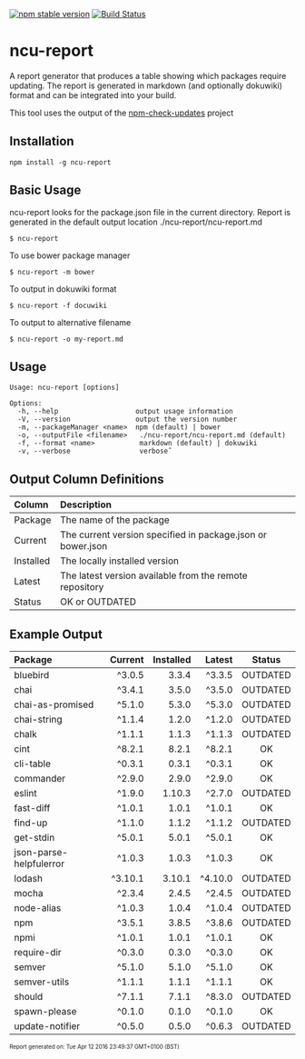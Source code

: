 [![npm stable version](https://img.shields.io/npm/v/ncu-report.svg?label=npm)](https://npmjs.org/package/ncu-report)
[![Build Status](https://travis-ci.org/cizer/ncu-report.svg?branch=master)](https://travis-ci.org/cizer/ncu-report)

# ncu-report
A report generator that produces a table showing which packages require updating. The report is generated in markdown (and optionally dokuwiki) format and can be integrated into your build.

This tool uses the output of the [npm-check-updates](https://github.com/tjunnone/npm-check-updates) project

## Installation
```
npm install -g ncu-report
```

## Basic Usage
ncu-report looks for the package.json file in the current directory.
Report is generated in the default output location ./ncu-report/ncu-report.md
```
$ ncu-report
```

To use bower package manager
````
$ ncu-report -m bower
````

To output in dokuwiki format
````
$ ncu-report -f docuwiki
````

To output to alternative filename
````
$ ncu-report -o my-report.md
````

## Usage
````
Usage: ncu-report [options]

Options:
  -h, --help                   output usage information
  -V, --version                output the version number
  -m, --packageManager <name>  npm (default) | bower
  -o, --outputFile <filename>   ./ncu-report/ncu-report.md (default)
  -f, --format <name>           markdown (default) | dokuwiki
  -v, --verbose                 verbose˜
````
## Output Column Definitions

| Column | Description |
| :----- | :---------- |
| Package | The name of the package |
| Current | The current version specified in package.json or bower.json |
| Installed | The locally installed version |
| Latest | The latest version available from the remote repository |
| Status | OK or OUTDATED |

## Example Output

| Package | Current | Installed | Latest | Status |
| :------ | ------: | --------: | -----: | :----: |
| bluebird | ^3.0.5 | 3.3.4 | ^3.3.5 | OUTDATED |
| chai | ^3.4.1 | 3.5.0 | ^3.5.0 | OUTDATED |
| chai-as-promised | ^5.1.0 | 5.3.0 | ^5.3.0 | OUTDATED |
| chai-string | ^1.1.4 | 1.2.0 | ^1.2.0 | OUTDATED |
| chalk | ^1.1.1 | 1.1.3 | ^1.1.3 | OUTDATED |
| cint | ^8.2.1 | 8.2.1 | ^8.2.1 | OK |
| cli-table | ^0.3.1 | 0.3.1 | ^0.3.1 | OK |
| commander | ^2.9.0 | 2.9.0 | ^2.9.0 | OK |
| eslint | ^1.9.0 | 1.10.3 | ^2.7.0 | OUTDATED |
| fast-diff | ^1.0.1 | 1.0.1 | ^1.0.1 | OK |
| find-up | ^1.1.0 | 1.1.2 | ^1.1.2 | OUTDATED |
| get-stdin | ^5.0.1 | 5.0.1 | ^5.0.1 | OK |
| json-parse-helpfulerror | ^1.0.3 | 1.0.3 | ^1.0.3 | OK |
| lodash | ^3.10.1 | 3.10.1 | ^4.10.0 | OUTDATED |
| mocha | ^2.3.4 | 2.4.5 | ^2.4.5 | OUTDATED |
| node-alias | ^1.0.3 | 1.0.4 | ^1.0.4 | OUTDATED |
| npm | ^3.5.1 | 3.8.5 | ^3.8.6 | OUTDATED |
| npmi | ^1.0.1 | 1.0.1 | ^1.0.1 | OK |
| require-dir | ^0.3.0 | 0.3.0 | ^0.3.0 | OK |
| semver | ^5.1.0 | 5.1.0 | ^5.1.0 | OK |
| semver-utils | ^1.1.1 | 1.1.1 | ^1.1.1 | OK |
| should | ^7.1.1 | 7.1.1 | ^8.3.0 | OUTDATED |
| spawn-please | ^0.1.0 | 0.1.0 | ^0.1.0 | OK |
| update-notifier | ^0.5.0 | 0.5.0 | ^0.6.3 | OUTDATED |
<sup><sub>Report generated on: Tue Apr 12 2016 23:49:37 GMT+0100 (BST)<sub><sup>
